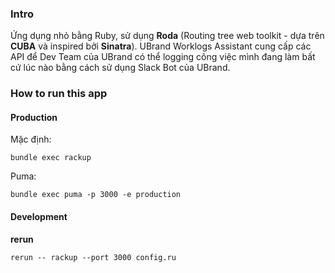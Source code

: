 ### Intro

Ứng dụng nhỏ bằng Ruby, sử dụng **Roda** (Routing tree web toolkit - dựa trên **CUBA** và inspired bởi **Sinatra**). UBrand Worklogs Assistant cung cấp các API để Dev Team của UBrand có thể logging công việc mình đang làm bất cứ lúc nào bằng cách sử dụng Slack Bot của UBrand.

### How to run this app

#### Production

Mặc định:

```
bundle exec rackup
```

Puma:

```
bundle exec puma -p 3000 -e production
```

#### Development

**rerun**

```
rerun -- rackup --port 3000 config.ru
```